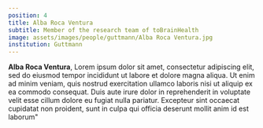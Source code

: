 ```yaml
---
position: 4
title: Alba Roca Ventura
subtitle: Member of the research team of toBrainHealth
image: assets/images/people/guttmann/Alba Roca Ventura.jpg
institution: Guttmann
---
```


**Alba Roca Ventura**, Lorem ipsum dolor sit amet, consectetur adipiscing elit, sed do eiusmod tempor incididunt ut labore et dolore magna aliqua. Ut enim ad minim veniam, quis nostrud exercitation ullamco laboris nisi ut aliquip ex ea commodo consequat. Duis aute irure dolor in reprehenderit in voluptate velit esse cillum dolore eu fugiat nulla pariatur. Excepteur sint occaecat cupidatat non proident, sunt in culpa qui officia deserunt mollit anim id est laborum"